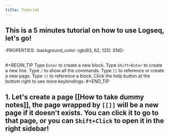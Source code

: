```yaml
---
title: Tutorial
---
```


## This is a 5 minutes tutorial on how to use Logseq, let's go!
:PROPERTIES:
:background_color: rgb(83, 62, 125)
:END:
##
#+BEGIN_TIP
Type `Enter` to create a new block.
Type `Shift+Enter` to create a new line.
Type `/` to show all the commands.
Type `[[` to reference or create a new page.
Type `((` to reference a block.
Click the help button at the bottom right to see more keybindings. 
#+END_TIP
## 1. Let's create a page [[How to take dummy notes]], the page wrapped by `[[]]` will be a new page if it doesn't exists. You can click it to go to that page, or you can `Shift+Click` to open it in the right sidebar!
##
